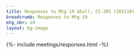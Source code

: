 ```yaml
---
title: Responses to Mtg 19 &bull; CS-205 (202110)
breadcrumb: Responses to Mtg 19
mtg_nbr: 19
layout: bg-image
---
```


{%- include meetings/responses.html -%}
